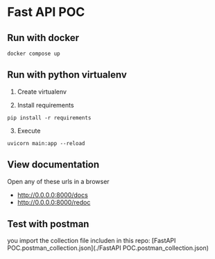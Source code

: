 # Fast API POC

## Run with docker

```shell
docker compose up
```

## Run with python virtualenv

1. Create virtualenv

2. Install requirements

```shell
pip install -r requirements
```

3. Execute

```shell
uvicorn main:app --reload
```

## View documentation 

Open any of these urls in a browser

- http://0.0.0.0:8000/docs
- http://0.0.0.0:8000/redoc

## Test with postman

you import the collection file includen in this repo: [FastAPI POC.postman_collection.json](./FastAPI POC.postman_collection.json)

